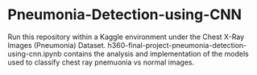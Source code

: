 # Pneumonia-Detection-using-CNN

Run this repository within a Kaggle environment under the Chest X-Ray Images (Pneumonia) Dataset.
h360-final-project-pneumonia-detection-using-cnn.ipynb contains the analysis and implementation of the models used to classify chest ray pnemuonia vs normal images.
